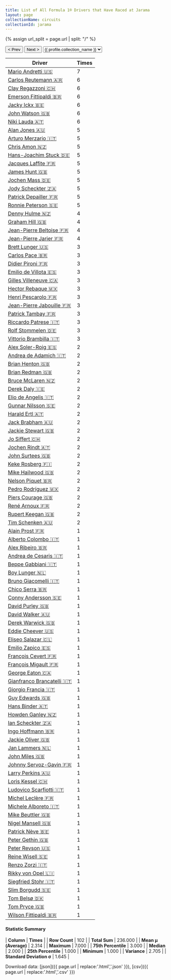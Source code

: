 ```yaml
---
title: List of All Formula 1® Drivers that Have Raced at Jarama
layout: page
collectionName: circuits
collectionId: jarama
---
```


{% assign url_split = page.url | split: "/" %}
<div id="collection-navigation">
<button onclick="selector.options[selector.selectedIndex-1].value && (window.location = selector.options[selector.selectedIndex-1].value);">&lt; Prev</button>
<button onclick="selector.options[selector.selectedIndex+1].value && (window.location = selector.options[selector.selectedIndex+1].value);">Next &gt;</button>
<select id="selector" onchange="this.options[this.selectedIndex].value && (window.location = this.options[this.selectedIndex].value);">
  {% for collectionId in site.data[page.collectionName].refs %}
    {% if collectionId == page.collectionId %}
      {% assign selected = "selected" %}
    {% else %}
      {% assign selected = "" %}
    {% endif %}
    {% assign profile = site.data[page.collectionName][collectionId].profile %}
    <option value="/f1/{{ page.collectionName }}/{{ collectionId }}/{{ url_split[4] }}" {{ selected }}>{{ profile.collection_name }}</option>
  {% endfor %}
</select>
</div>

| Driver | Times |
|--|--|
| [Mario Andretti 🇺🇸](/f1/drivers/mario_andretti) | 7 |
| [Carlos Reutemann 🇦🇷](/f1/drivers/reutemann) | 6 |
| [Clay Regazzoni 🇨🇭](/f1/drivers/regazzoni) | 6 |
| [Emerson Fittipaldi 🇧🇷](/f1/drivers/emerson_fittipaldi) | 6 |
| [Jacky Ickx 🇧🇪](/f1/drivers/ickx) | 6 |
| [John Watson 🇬🇧](/f1/drivers/watson) | 6 |
| [Niki Lauda 🇦🇹](/f1/drivers/lauda) | 6 |
| [Alan Jones 🇦🇺](/f1/drivers/jones) | 5 |
| [Arturo Merzario 🇮🇹](/f1/drivers/merzario) | 5 |
| [Chris Amon 🇳🇿](/f1/drivers/amon) | 5 |
| [Hans-Joachim Stuck 🇩🇪](/f1/drivers/stuck) | 5 |
| [Jacques Laffite 🇫🇷](/f1/drivers/laffite) | 5 |
| [James Hunt 🇬🇧](/f1/drivers/hunt) | 5 |
| [Jochen Mass 🇩🇪](/f1/drivers/mass) | 5 |
| [Jody Scheckter 🇿🇦](/f1/drivers/scheckter) | 5 |
| [Patrick Depailler 🇫🇷](/f1/drivers/depailler) | 5 |
| [Ronnie Peterson 🇸🇪](/f1/drivers/peterson) | 5 |
| [Denny Hulme 🇳🇿](/f1/drivers/hulme) | 4 |
| [Graham Hill 🇬🇧](/f1/drivers/hill) | 4 |
| [Jean-Pierre Beltoise 🇫🇷](/f1/drivers/beltoise) | 4 |
| [Jean-Pierre Jarier 🇫🇷](/f1/drivers/jarier) | 4 |
| [Brett Lunger 🇺🇸](/f1/drivers/lunger) | 3 |
| [Carlos Pace 🇧🇷](/f1/drivers/pace) | 3 |
| [Didier Pironi 🇫🇷](/f1/drivers/pironi) | 3 |
| [Emilio de Villota 🇪🇸](/f1/drivers/villota) | 3 |
| [Gilles Villeneuve 🇨🇦](/f1/drivers/gilles_villeneuve) | 3 |
| [Hector Rebaque 🇲🇽](/f1/drivers/rebaque) | 3 |
| [Henri Pescarolo 🇫🇷](/f1/drivers/pescarolo) | 3 |
| [Jean-Pierre Jabouille 🇫🇷](/f1/drivers/jabouille) | 3 |
| [Patrick Tambay 🇫🇷](/f1/drivers/tambay) | 3 |
| [Riccardo Patrese 🇮🇹](/f1/drivers/patrese) | 3 |
| [Rolf Stommelen 🇩🇪](/f1/drivers/stommelen) | 3 |
| [Vittorio Brambilla 🇮🇹](/f1/drivers/brambilla) | 3 |
| [Alex Soler-Roig 🇪🇸](/f1/drivers/roig) | 2 |
| [Andrea de Adamich 🇮🇹](/f1/drivers/adamich) | 2 |
| [Brian Henton 🇬🇧](/f1/drivers/henton) | 2 |
| [Brian Redman 🇬🇧](/f1/drivers/redman) | 2 |
| [Bruce McLaren 🇳🇿](/f1/drivers/mclaren) | 2 |
| [Derek Daly 🇮🇪](/f1/drivers/daly) | 2 |
| [Elio de Angelis 🇮🇹](/f1/drivers/angelis) | 2 |
| [Gunnar Nilsson 🇸🇪](/f1/drivers/nilsson) | 2 |
| [Harald Ertl 🇦🇹](/f1/drivers/ertl) | 2 |
| [Jack Brabham 🇦🇺](/f1/drivers/jack_brabham) | 2 |
| [Jackie Stewart 🇬🇧](/f1/drivers/stewart) | 2 |
| [Jo Siffert 🇨🇭](/f1/drivers/siffert) | 2 |
| [Jochen Rindt 🇦🇹](/f1/drivers/rindt) | 2 |
| [John Surtees 🇬🇧](/f1/drivers/surtees) | 2 |
| [Keke Rosberg 🇫🇮](/f1/drivers/keke_rosberg) | 2 |
| [Mike Hailwood 🇬🇧](/f1/drivers/hailwood) | 2 |
| [Nelson Piquet 🇧🇷](/f1/drivers/piquet) | 2 |
| [Pedro Rodríguez 🇲🇽](/f1/drivers/rodriguez) | 2 |
| [Piers Courage 🇬🇧](/f1/drivers/courage) | 2 |
| [René Arnoux 🇫🇷](/f1/drivers/arnoux) | 2 |
| [Rupert Keegan 🇬🇧](/f1/drivers/keegan) | 2 |
| [Tim Schenken 🇦🇺](/f1/drivers/schenken) | 2 |
| [Alain Prost 🇫🇷](/f1/drivers/prost) | 1 |
| [Alberto Colombo 🇮🇹](/f1/drivers/colombo) | 1 |
| [Alex Ribeiro 🇧🇷](/f1/drivers/ribeiro) | 1 |
| [Andrea de Cesaris 🇮🇹](/f1/drivers/cesaris) | 1 |
| [Beppe Gabbiani 🇮🇹](/f1/drivers/gabbiani) | 1 |
| [Boy Lunger 🇳🇱](/f1/drivers/hayje) | 1 |
| [Bruno Giacomelli 🇮🇹](/f1/drivers/giacomelli) | 1 |
| [Chico Serra 🇧🇷](/f1/drivers/serra) | 1 |
| [Conny Andersson 🇸🇪](/f1/drivers/andersson) | 1 |
| [David Purley 🇬🇧](/f1/drivers/purley) | 1 |
| [David Walker 🇦🇺](/f1/drivers/walker) | 1 |
| [Derek Warwick 🇬🇧](/f1/drivers/warwick) | 1 |
| [Eddie Cheever 🇺🇸](/f1/drivers/cheever) | 1 |
| [Eliseo Salazar 🇨🇱](/f1/drivers/salazar) | 1 |
| [Emilio Zapico 🇪🇸](/f1/drivers/zapico) | 1 |
| [François Cevert 🇫🇷](/f1/drivers/cevert) | 1 |
| [François Migault 🇫🇷](/f1/drivers/migault) | 1 |
| [George Eaton 🇨🇦](/f1/drivers/eaton) | 1 |
| [Gianfranco Brancatelli 🇮🇹](/f1/drivers/brancatelli) | 1 |
| [Giorgio Francia 🇮🇹](/f1/drivers/francia) | 1 |
| [Guy Edwards 🇬🇧](/f1/drivers/edwards) | 1 |
| [Hans Binder 🇦🇹](/f1/drivers/binder) | 1 |
| [Howden Ganley 🇳🇿](/f1/drivers/ganley) | 1 |
| [Ian Scheckter 🇿🇦](/f1/drivers/ian_scheckter) | 1 |
| [Ingo Hoffmann 🇧🇷](/f1/drivers/hoffmann) | 1 |
| [Jackie Oliver 🇬🇧](/f1/drivers/oliver) | 1 |
| [Jan Lammers 🇳🇱](/f1/drivers/lammers) | 1 |
| [John Miles 🇬🇧](/f1/drivers/miles) | 1 |
| [Johnny Servoz-Gavin 🇫🇷](/f1/drivers/gavin) | 1 |
| [Larry Perkins 🇦🇺](/f1/drivers/perkins) | 1 |
| [Loris Kessel 🇨🇭](/f1/drivers/kessel) | 1 |
| [Ludovico Scarfiotti 🇮🇹](/f1/drivers/scarfiotti) | 1 |
| [Michel Leclère 🇫🇷](/f1/drivers/leclere) | 1 |
| [Michele Alboreto 🇮🇹](/f1/drivers/alboreto) | 1 |
| [Mike Beuttler 🇬🇧](/f1/drivers/beuttler) | 1 |
| [Nigel Mansell 🇬🇧](/f1/drivers/mansell) | 1 |
| [Patrick Nève 🇧🇪](/f1/drivers/neve) | 1 |
| [Peter Gethin 🇬🇧](/f1/drivers/gethin) | 1 |
| [Peter Revson 🇺🇸](/f1/drivers/revson) | 1 |
| [Reine Wisell 🇸🇪](/f1/drivers/wisell) | 1 |
| [Renzo Zorzi 🇮🇹](/f1/drivers/zorzi) | 1 |
| [Rikky von Opel 🇱🇮](/f1/drivers/opel) | 1 |
| [Siegfried Stohr 🇮🇹](/f1/drivers/stohr) | 1 |
| [Slim Borgudd 🇸🇪](/f1/drivers/borgudd) | 1 |
| [Tom Belsø 🇩🇰](/f1/drivers/belso) | 1 |
| [Tom Pryce 🇬🇧](/f1/drivers/pryce) | 1 |
| [Wilson Fittipaldi 🇧🇷](/f1/drivers/wilson_fittipaldi) | 1 |

#### Statistic Summary

| **Column** | **Times** |
| **Row Count** | 102 |
| **Total Sum** | 236.000 |
| **Mean μ (Average)** | 2.314 |
| **Maximum** | 7.000 |
| **75th Percentile** | 3.000 |
| **Median** | 2.000 |
| **25th Percentile** | 1.000 |
| **Minimum** | 1.000 |
| **Variance** | 2.705 |
| **Standard Deviation σ** | 1.645 |

Download data: [json]({{ page.url | replace:'.html','.json' }}), [csv]({{ page.url | replace:'.html','.csv' }})
